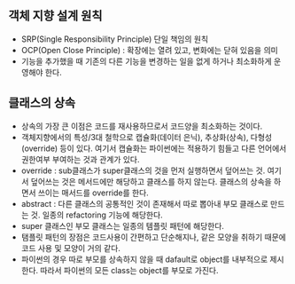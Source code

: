 ## 객체 지향 설계 원칙
- SRP(Single Responsibility Principle) 단일 책임의 원칙
- OCP(Open Close Principle) : 확장에는 열려 있고, 변화에는 닫혀 있음을 의미
 - 기능을 추가했을 때 기존의 다른 기능을 변경하는 일을 없게 하거나 최소화하게 운영해야 한다.

## 클래스의 상속
- 상속의 가장 큰 이점은 코드를 재사용하므로서 코드양을 최소화하는 것이다.
- 객체지향에서의 특성/3대 철학으로 캡슐화(데이터 은닉), 추상화(상속), 다형성(override) 등이 있다. 여기서 캡슐화는 파이썬에는 적용하기 힘들고 다른 언어에서 권한여부 부여하는 것과 관계가 있다.
- override : sub클래스가 super클래스의 것을 먼저 실행하면서 덮어쓰는 것. 여기서 덮어쓰는 것은 메서드에만 해당하고 클래스를 하지 않는다. 클래스의 상속을 하면서 쓰이는 매서드를 override를 한다.
- abstract : 다른 클래스의 공통적인 것이 존재해서 따로 뽑아내 부모 클래스로 만드는 것. 일종의 refactoring 기능에 해당한다.
- super 클래스인 부모 클래스는 일종의 템플릿 패턴에 해당한다.
- 탬플릿 패턴의 장점은 코드사용이 간편하고 단순해지나, 같은 모양을 취하기 때문에 코드 사용 및 모양이 거의 같다.
- 파이썬의 경우 따로 부모를 상속하지 않을 때 dafault로 object를 내부적으로 제시한다. 따라서 파이썬의 모든 class는 object를 부모로 가진다.

